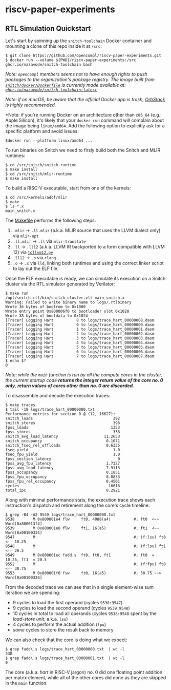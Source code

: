 # riscv-paper-experiments

## RTL Simulation Quickstart

Let's start by spinning up the `snitch-toolchain` Docker container and mounting
a clone of this repo inside it at `/src`:

```shell
$ git clone https://github.com/opencompl/riscv-paper-experiments.git
$ docker run --volume ${PWD}/riscv-paper-experiments:/src ghcr.io/nazavode/snitch-toolchain bash
```

*Note: `opencompl` members seems not to have enough rights to push packages to the organization's
package registry. The image built from [`snitch/docker/Dockerfile`](snitch/docker/Dockerfile) is currently made available at:
[`ghcr.io/nazavode/snitch-toolchain:latest`](https://github.com/users/nazavode/packages/container/package/snitch-toolchain)*

*Note: if on macOS, be aware that the official Docker app is trash, [OrbStack](https://orbstack.dev/) is highly recommended.*

*Note: if you're running Docker on an architecture other than `x86_64` (e.g.: Apple Silicon),
it's likely that your `docker run` command will complain about the image being `linux/amd64`.
Add the following option to explicitly ask for a specific platform and avoid issues:

```shell
$docker run --platform linux/amd64 ...
```

To run binaries on Snitch we need to firsly build both the Snitch and MLIR runtimes:

```shell
$ cd /src/snitch/snitch-runtime
$ make install
$ cd /src/snitch/mlir-runtime
$ make install
```

To build a RISC-V executable, start from one of the kernels:

```shell
$ cd /src/kernels/addf/mlir
$ make
$ ls *.x
main_snitch.x
```

The [Makefile](kernels/addf/mlir/Makefile) performs the following steps:

1. `.mlir` -> `.ll.mlir` (a.k.a. MLIR source that uses the LLVM dialect only) via `mlir-opt`
2. `.ll.mlir` -> `.ll` via `mlir-translate`
3. `.ll` -> `.ll12` (a.k.a. LLVM IR backported to a form compatible with LLVM 12) via [`tollvm12.py`](snitch/tollvm12.py)
4. `.ll12` -> `.o` via `clang`
5. `.o` -> `.x` via `lld`, linking both runtimes and using the correct linker script to lay out the ELF file.

Once the ELF executable is ready, we can simulate its execution on a Snitch
cluster via the RTL simulator generated by Verilator:

```shell
$ make run
/opt/snitch-rtl/bin/snitch_cluster.vlt main_snitch.x
Warning: Failed to write binary name to logs/.rtlbinary
Wrote 36 bytes of bootrom to 0x1000
Wrote entry point 0x800006f0 to bootloader slot 0x1020
Wrote 38 bytes of bootdata to 0x1024
[Tracer] Logging Hart          8 to logs/trace_hart_00000008.dasm
[Tracer] Logging Hart          0 to logs/trace_hart_00000000.dasm
[Tracer] Logging Hart          1 to logs/trace_hart_00000001.dasm
[Tracer] Logging Hart          2 to logs/trace_hart_00000002.dasm
[Tracer] Logging Hart          3 to logs/trace_hart_00000003.dasm
[Tracer] Logging Hart          4 to logs/trace_hart_00000004.dasm
[Tracer] Logging Hart          5 to logs/trace_hart_00000005.dasm
[Tracer] Logging Hart          6 to logs/trace_hart_00000006.dasm
[Tracer] Logging Hart          7 to logs/trace_hart_00000007.dasm
$ echo $?
0
```

*Note: while the `main` function is run by all the compute cores in the cluster,
the current startup code **returns the integer return value of the core no. 0 only**,
**return values of cores other than no. 0 are discarded**.*

To disassemble and decode the execution traces:

```shell
$ make traces
$ tail -18 logs/trace_hart_00000000.txt
Performance metrics for section 0 @ (12, 16627):
snitch_loads                                   392
snitch_stores                                  396
fpss_loads                                    1353
fpss_stores                                    338
snitch_avg_load_latency                    11.2653
snitch_occupancy                            0.1071
snitch_fseq_rel_offloads                    0.6335
fseq_yield                                     1.0
fseq_fpu_yield                                 1.0
fpss_section_latency                             0
fpss_avg_fpu_latency                        1.7327
fpss_avg_load_latency                       7.9113
fpss_occupancy                              0.1851
fpss_fpu_occupancy                          0.0833
fpss_fpu_rel_occupancy                      0.4501
cycles                                       16616
total_ipc                                   0.2921
```

Along with minimal performance stats, the execution trace shows each instruction's
dispatch and retirement along the core's cycle timeline: 

```shell
$ grep -B4 -A2 9549 logs/trace_hart_00000000.txt 
9538        M 0x800001e4 flw     ft0, 4088(a4)          #; ft0  <~~ Word[0x800013f4]
9539        M 0x800001e8 flw     ft1, 16(a5)            #; ft1  <~~ Word[0x00100334]
9547        M                                           #; (f:lsu) ft0  <-- 10.25
9548        M                                           #; (f:lsu) ft1  <-- 20.5
9549        M 0x800001ec fadd.s  ft0, ft0, ft1          #; ft0  = 10.25, ft1  = 20.5
9552        M                                           #; (f:fpu) ft0  <-- 30.75
9553        M 0x800001f0 fsw     ft0, 16(a5)            #; 30.75 ~~> Word[0x00100334]
```

From the decoded trace we can see that in a single element-wise sum iteration we are
spending:

* 9 cycles to load the first operand (cycles `9538:9547`)
* 9 cycles to load the second operand (cycles `9539:9548`)
* 10 cycles in total to load all operands (cycles `9538:9548` spent by the *load-store unit*, a.k.a. `lsu`)
* 4 cycles to perform the actual addition (`fpu`)
* *some* cycles to store the result back to memory

We can also check that the core is doing what we expect:

```shell
$ grep fadd\.s logs/trace_hart_00000000.txt  | wc -l
338
$ grep fadd\.s logs/trace_hart_00000001.txt  | wc -l
0
```

The core (a.k.a. *hart* in RISC-V jargon) no. 0 did one floating point addition per matrix
element, while all of the other cores did none as they are skipped in the `main` function.
